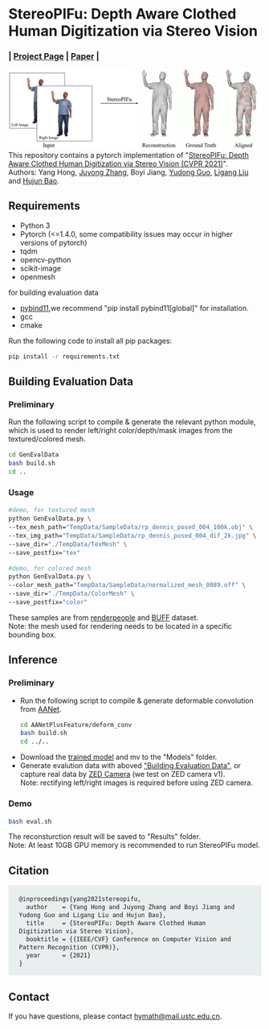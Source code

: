 # StereoPIFu: Depth Aware Clothed Human Digitization via Stereo Vision
### | [Project Page](https://crishy1995.github.io/StereoPIFuProject/) | [Paper](https://arxiv.org/pdf/2104.05289.pdf) | 
![](doc/teaser.png)
This repository contains a pytorch implementation of "[StereoPIFu: Depth Aware Clothed Human Digitization via Stereo Vision (CVPR 2021)](https://arxiv.org/abs/2104.05289)".<br/>
Authors: Yang Hong, [Juyong Zhang](http://staff.ustc.edu.cn/~juyong/), Boyi Jiang, [Yudong Guo](https://yudongguo.github.io/), [Ligang Liu](http://staff.ustc.edu.cn/~lgliu/) and [Hujun Bao](http://www.cad.zju.edu.cn/home/bao/).

## Requirements
- Python 3
- Pytorch (<=1.4.0, some compatibility issues may occur in higher versions of pytorch) 
- tqdm
- opencv-python
- scikit-image
- openmesh

for building evaluation data
- [pybind11](https://github.com/pybind/pybind11),we recommend "pip install pybind11[global]" for installation.
- gcc
- cmake

Run the following code to install all pip packages:
```bash
pip install -r requirements.txt 
```
<span id="Building_Evaluation"></span>
## Building Evaluation Data
### Preliminary
Run the following script to compile & generate the relevant python module, which is used to render left/right color/depth/mask images from the textured/colored mesh.
```bash
cd GenEvalData
bash build.sh
cd ..
```
### Usage

```bash
#demo, for textured mesh
python GenEvalData.py \
--tex_mesh_path="TempData/SampleData/rp_dennis_posed_004_100k.obj" \
--tex_img_path="TempData/SampleData/rp_dennis_posed_004_dif_2k.jpg" \
--save_dir="./TempData/TexMesh" \
--save_postfix="tex"
```

```bash
#demo, for colored mesh
python GenEvalData.py \
--color_mesh_path="TempData/SampleData/normalized_mesh_0089.off" \
--save_dir="./TempData/ColorMesh" \
--save_postfix="color"
```
These samples are from [renderpeople](https://renderpeople.com/free-3d-people/) and [BUFF](http://buff.is.tue.mpg.de/) dataset.<br/> 
Note: the mesh used for rendering needs to be located in a specific bounding box. 

## Inference
### Preliminary
- Run the following script to compile & generate deformable convolution from [AANet](https://github.com/haofeixu/aanet).
    ```bash
    cd AANetPlusFeature/deform_conv
    bash build.sh
    cd ../..
    ```
- Download the [trained model](https://mailustceducn-my.sharepoint.com/:u:/g/personal/hymath_mail_ustc_edu_cn/EQe1mmKZ7bxNojddIoHcGb8BKxVYhyWLJvKXdl6iZ__ESA?e=OMUjI9) and mv to the "Models" folder.
- Generate evalution data with aboved ["Building Evaluation Data"](#Building_Evaluation), or capture real data by [ZED Camera](https://www.stereolabs.com/zed/) (we test on ZED camera v1).
  <br/>Note: rectifying left/right images is required before using ZED camera.
### Demo
```bash
bash eval.sh
```
The reconsturction result will be saved to "Results" folder.<br/>
Note: At least 10GB GPU memory is recommended to run StereoPIFu model.

  <!-- citing -->
  <div class="container">
      <div class="row ">
          <div class="col-12">
              <h2>Citation</h2>
              <pre style="background-color: #e9eeef;padding: 1.25em 1.5em"><code>@inproceedings{yang2021stereopifu,
  author    = {Yang Hong and Juyong Zhang and Boyi Jiang and Yudong Guo and Ligang Liu and Hujun Bao},
  title     = {StereoPIFu: Depth Aware Clothed Human Digitization via Stereo Vision},
  booktitle = {{IEEE/CVF} Conference on Computer Vision and Pattern Recognition (CVPR)},
  year      = {2021}
}</code></pre>
        </div>
      </div>
  </div>

## Contact
If you have questions, please contact <hymath@mail.ustc.edu.cn>.
